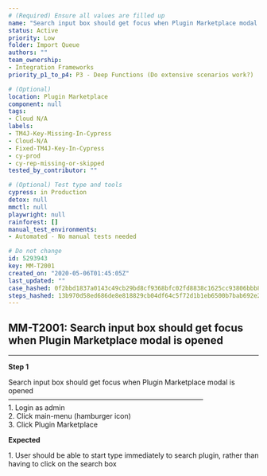 ```yaml
---
# (Required) Ensure all values are filled up
name: "Search input box should get focus when Plugin Marketplace modal is opened"
status: Active
priority: Low
folder: Import Queue
authors: ""
team_ownership:
- Integration Frameworks
priority_p1_to_p4: P3 - Deep Functions (Do extensive scenarios work?)

# (Optional)
location: Plugin Marketplace
component: null
tags:
- Cloud N/A
labels:
- TM4J-Key-Missing-In-Cypress
- Cloud-N/A
- Fixed-TM4J-Key-In-Cypress
- cy-prod
- cy-rep-missing-or-skipped
tested_by_contributor: ""

# (Optional) Test type and tools
cypress: in Production
detox: null
mmctl: null
playwright: null
rainforest: []
manual_test_environments:
- Automated - No manual tests needed

# Do not change
id: 5293943
key: MM-T2001
created_on: "2020-05-06T01:45:05Z"
last_updated: ""
case_hashed: 0f2bbd1837a0143c49cb29bd8cf9368bfc02fd8838c1625cc93806bbb81a05c1839441b79ef8126eb1a31a9ba9257919
steps_hashed: 13b970d58ed686de8e818829cb04df64c5f72d1b1eb6500b7bab692e23f060f3a6c67e24512b26bdbf58a30f7ce0e551
---
```


<!-- (Auto-generated) Based on frontmatter's "key" and "name" -->

## MM-T2001: Search input box should get focus when Plugin Marketplace modal is opened

---

**Step 1**

Search input box should get focus when Plugin Marketplace modal is opened\
————————————————————————————\
1\. Login as admin\
2\. Click main-menu (hamburger icon)\
3\. Click Plugin Marketplace

**Expected**

1\. User should be able to start type immediately to search plugin, rather than having to click on the search box
